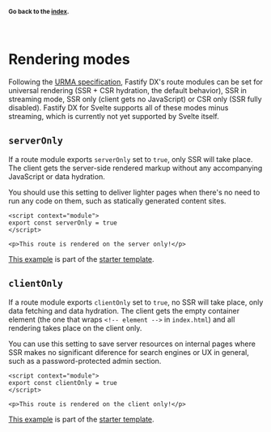 <sub>**Go back to the [index](https://github.com/fastify/fastify-dx/blob/main/packages/fastify-dx-svelte/README.md).**</sub>

<br>

# Rendering modes

Following the [URMA specification](https://github.com/fastify/fastify-dx/blob/main/URMA.md), Fastify DX's route modules can be set for universal rendering (SSR + CSR hydration, the default behavior), SSR in streaming mode, SSR only (client gets no JavaScript) or CSR only (SSR fully disabled). Fastify DX for Svelte supports all of these modes minus streaming, which is currently not yet supported by Svelte itself.

## `serverOnly`

If a route module exports `serverOnly` set to `true`, only SSR will take place. The client gets the server-side rendered markup without any accompanying JavaScript or data hydration.

You should use this setting to deliver lighter pages when there's no need to run any code on them, such as statically generated content sites.

```svelte
<script context="module">
export const serverOnly = true
</script>

<p>This route is rendered on the server only!</p>
```

[This example](https://github.com/fastify/fastify-dx/blob/main/starters/svelte/client/pages/server-only.svelte) is part of the [starter template](https://github.com/fastify/fastify-dx/tree/dev/starters/svelte).

## `clientOnly`

If a route module exports `clientOnly` set to `true`, no SSR will take place, only data fetching and data hydration. The client gets the empty container element (the one that wraps `<!-- element -->` in `index.html`) and all rendering takes place on the client only.

You can use this setting to save server resources on internal pages where SSR makes no significant diference for search engines or UX in general, such as a password-protected admin section.

```svelte
<script context="module">
export const clientOnly = true
</script>

<p>This route is rendered on the client only!</p>
```

[This example](https://github.com/fastify/fastify-dx/blob/main/starters/svelte/client/pages/client-only.svelte) is part of the [starter template](https://github.com/fastify/fastify-dx/tree/dev/starters/svelte).
